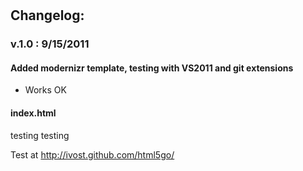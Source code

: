 #  
## Changelog:
### v.1.0 : 9/15/2011 
#### Added modernizr template, testing with VS2011 and git extensions
<ul>
	<li>Works OK</li>
</ul>

#### index.html
testing
testing

Test at http://ivost.github.com/html5go/

